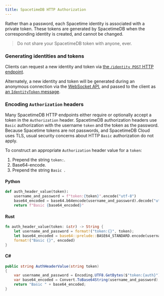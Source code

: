 ```yaml
---
title: SpacetimeDB HTTP Authorization
---
```


Rather than a password, each Spacetime identity is associated with a private token. These tokens are generated by SpacetimeDB when the corresponding identity is created, and cannot be changed.

> Do not share your SpacetimeDB token with anyone, ever.

### Generating identities and tokens

Clients can request a new identity and token via [the `/identity POST` HTTP endpoint](/docs/http/identity#identity-post).

Alternately, a new identity and token will be generated during an anonymous connection via the [WebSocket API](/docs/ws), and passed to the client as [an `IdentityToken` message](/docs/ws#identitytoken).

### Encoding `Authorization` headers

Many SpacetimeDB HTTP endpoints either require or optionally accept a token in the `Authorization` header. SpacetimeDB authorization headers use `Basic` authorization with the username `token` and the token as the password. Because Spacetime tokens are not passwords, and SpacetimeDB Cloud uses TLS, usual security concerns about HTTP `Basic` authorization do not apply.

To construct an appropriate `Authorization` header value for a `token`:

1. Prepend the string `token:`.
2. Base64-encode.
3. Prepend the string `Basic `.

#### Python

```python
def auth_header_value(token):
    username_and_password = f"token:{token}".encode("utf-8")
    base64_encoded = base64.b64encode(username_and_password).decode("utf-8")
    return f"Basic {base64_encoded}"
```

#### Rust

```rust
fn auth_header_value(token: &str) -> String {
    let username_and_password = format!("token:{}", token);
    let base64_encoded = base64::prelude::BASE64_STANDARD.encode(username_and_password);
    format!("Basic {}", encoded)
}
```

#### C#

```csharp
public string AuthHeaderValue(string token)
{
    var username_and_password = Encoding.UTF8.GetBytes($"token:{auth}");
    var base64_encoded = Convert.ToBase64String(username_and_password);
    return "Basic " + base64_encoded;
}
```
